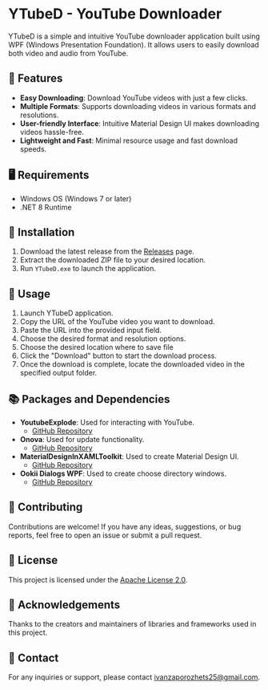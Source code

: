 # YTubeD - YouTube Downloader

YTubeD is a simple and intuitive YouTube downloader application built using WPF (Windows Presentation Foundation). It allows users to easily download both video and audio from YouTube.

## 🌟 Features

- **Easy Downloading**: Download YouTube videos with just a few clicks.
- **Multiple Formats**: Supports downloading videos in various formats and resolutions.
- **User-friendly Interface**: Intuitive Material Design UI makes downloading videos hassle-free.
- **Lightweight and Fast**: Minimal resource usage and fast download speeds.

## 🖥️ Requirements

- Windows OS (Windows 7 or later)
- .NET 8 Runtime

## 🚀 Installation

1. Download the latest release from the [Releases](https://github.com/vancoder1/YTubeD/releases) page.
2. Extract the downloaded ZIP file to your desired location.
3. Run `YTubeD.exe` to launch the application.

## 📖 Usage

1. Launch YTubeD application.
2. Copy the URL of the YouTube video you want to download.
3. Paste the URL into the provided input field.
4. Choose the desired format and resolution options.
5. Choose the desired location where to save file
6. Click the "Download" button to start the download process.
7. Once the download is complete, locate the downloaded video in the specified output folder.

## 📚 Packages and Dependencies

- **YoutubeExplode**: Used for interacting with YouTube.
  - [GitHub Repository](https://github.com/Tyrrrz/YoutubeExplode)
- **Onova**: Used for update functionality.
  - [GitHub Repository](https://github.com/Tyrrrz/Onova)
- **MaterialDesignInXAMLToolkit**: Used to create Material Design UI.
  - [GitHub Repository](https://github.com/MaterialDesignInXAML/MaterialDesignInXamlToolkit)
- **Ookii Dialogs WPF**: Used to create choose directory windows.
  - [GitHub Repository](https://github.com/ookii-dialogs/ookii-dialogs-wpf)

## 🤝 Contributing

Contributions are welcome! If you have any ideas, suggestions, or bug reports, feel free to open an issue or submit a pull request.

## 📄 License

This project is licensed under the [Apache License 2.0](LICENSE).

## 🙏 Acknowledgements

Thanks to the creators and maintainers of libraries and frameworks used in this project.

## 📧 Contact

For any inquiries or support, please contact [ivanzaporozhets25@gmail.com](mailto:ivanzaporozhets25@gmail.com).

